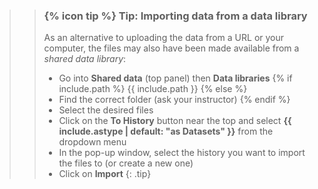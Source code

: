 >
>    > ### {% icon tip %} Tip: Importing data from a data library
>    >
>    > As an alternative to uploading the data from a URL or your computer, the files may also have been made available from a *shared data library*:
>    >
>    > * Go into **Shared data** (top panel) then **Data libraries**
>    > {% if include.path %}
>    > {{ include.path }}
>    > {% else %}
>    > * Find the correct folder (ask your instructor)
>    > {% endif %}
>    > * Select the desired files
>    > * Click on the **To History** button near the top and select **{{ include.astype | default: "as Datasets" }}** from the dropdown menu
>    > * In the pop-up window, select the history you want to import the files to (or create a new one)
>    > * Click on **Import**
>    {: .tip}
>